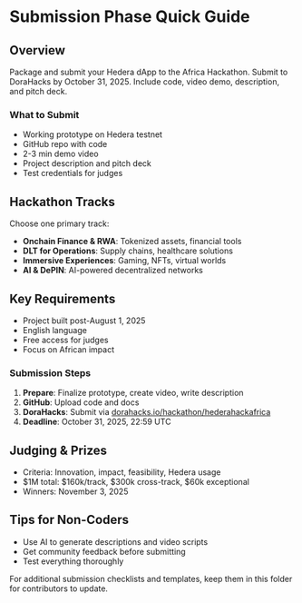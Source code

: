 # Submission Phase Quick Guide

## Overview
Package and submit your Hedera dApp to the Africa Hackathon. Submit to DoraHacks by October 31, 2025. Include code, video demo, description, and pitch deck.

### What to Submit
- Working prototype on Hedera testnet
- GitHub repo with code
- 2-3 min demo video
- Project description and pitch deck
- Test credentials for judges

## Hackathon Tracks
Choose one primary track:
- **Onchain Finance & RWA**: Tokenized assets, financial tools
- **DLT for Operations**: Supply chains, healthcare solutions
- **Immersive Experiences**: Gaming, NFTs, virtual worlds
- **AI & DePIN**: AI-powered decentralized networks

## Key Requirements
- Project built post-August 1, 2025
- English language
- Free access for judges
- Focus on African impact

### Submission Steps
1. **Prepare**: Finalize prototype, create video, write description
2. **GitHub**: Upload code and docs
3. **DoraHacks**: Submit via [dorahacks.io/hackathon/hederahackafrica](https://dorahacks.io/hackathon/hederahackafrica)
4. **Deadline**: October 31, 2025, 22:59 UTC

## Judging & Prizes
- Criteria: Innovation, impact, feasibility, Hedera usage
- $1M total: $160k/track, $300k cross-track, $60k exceptional
- Winners: November 3, 2025

## Tips for Non-Coders
- Use AI to generate descriptions and video scripts
- Get community feedback before submitting
- Test everything thoroughly

For additional submission checklists and templates, keep them in this folder for contributors to update.
